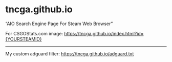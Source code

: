 # tncga.github.io
“AIO Search Engine Page For Steam Web Browser”

For CSGOStats.com image: https://tncga.github.io/index.html?id={YOURSTEAMID}

-----------------------------------------------------------------------------------------

My custom adguard filter: https://tncga.github.io/adguard.txt
